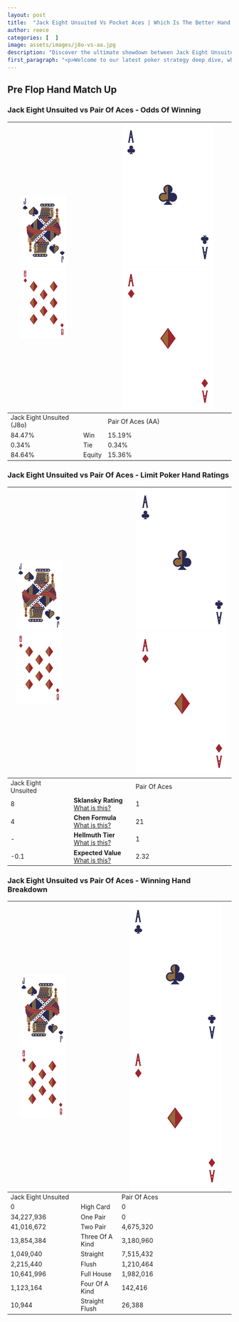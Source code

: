 ```yaml
---
layout: post
title:  "Jack Eight Unsuited Vs Pocket Aces | Which Is The Better Hand In Poker? A Complete Guide"
author: reece
categories: [  ]
image: assets/images/j8o-vs-aa.jpg
description: "Discover the ultimate showdown between Jack Eight Unsuited and Pair Of Aces in poker! Uncover the odds, strategies, and scenarios where one hand triumphs over the other. Get ready to up your poker game with this thrilling analysis."
first_paragraph: "<p>Welcome to our latest poker strategy deep dive, where we're pitting two distinct hands against each other in a high-stakes showdown: Jack Eight Unsuited vs Pair Of Aces.</p><p>In the dynamic world of poker, every decision counts, and knowing which hand holds the upper hand is key to your success at the table.</p><p>In this article, we'll dissect these two hands, explore the scenarios where one dominates the other, and equip you with the knowledge to make strategic choices that can tip the odds in your favor.</p><p>Get ready to unravel the intriguing dynamics of these poker hands and elevate your game to new heights.</p>"
---
```




[comment]: # (sp0)

## Pre Flop Hand Match Up

<div class="table hand-ratings" markdown="1"> 



### Jack Eight Unsuited vs Pair Of Aces - Odds Of Winning


    
| ![image info](assets/images/hand1/J.png) ![image info](assets/images/hand1/8o.png) |  | ![image info](assets/images/hand2/A.png) ![image info](assets/images/hand2/Ao.png) |
| -------- | -------- | -------- |
| Jack Eight Unsuited (J8o) |  | Pair Of Aces (AA) |
| 84.47% | Win | 15.19% |
| 0.34% | Tie | 0.34% |
| 84.64% | Equity | 15.36% |




[comment]: # (sp1)



### Jack Eight Unsuited vs Pair Of Aces - Limit Poker Hand Ratings


    
| ![image info](assets/images/hand1/J.png) ![image info](assets/images/hand1/8o.png) |  | ![image info](assets/images/hand2/A.png) ![image info](assets/images/hand2/Ao.png) |
| -------- | -------- | -------- |
| Jack Eight Unsuited |  | Pair Of Aces |
| 8 | **Sklansky Rating** [What is this?](/sklansky-rating-explained) | 1 |
| 4 | **Chen Formula** [What is this?](/chen-formula-explained) | 21 |
| - | **Hellmuth Tier** [What is this?](/Hellmuth-tier-explained) | 1 |
| -0.1 | **Expected Value** [What is this?](/expected-value-explained) | 2.32 |




[comment]: # (sp2)



### Jack Eight Unsuited vs Pair Of Aces - Winning Hand Breakdown


    
| ![image info](assets/images/hand1/J.png) ![image info](assets/images/hand1/8o.png) |  | ![image info](assets/images/hand2/A.png) ![image info](assets/images/hand2/Ao.png) |
| -------- | -------- | -------- |
| Jack Eight Unsuited |  | Pair Of Aces |
| 0 | High Card | 0 |
| 34,227,936 | One Pair | 0 |
| 41,016,672 | Two Pair | 4,675,320 |
| 13,854,384 | Three Of A Kind | 3,180,960 |
| 1,049,040 | Straight | 7,515,432 |
| 2,215,440 | Flush | 1,210,464 |
| 10,641,996 | Full House | 1,982,016 |
| 1,123,164 | Four Of A Kind | 142,416 |
| 10,944 | Straight Flush | 26,388 |




[comment]: # (sp3)



</div>

[comment]: # (sp4)



[comment]: # (sp5)

